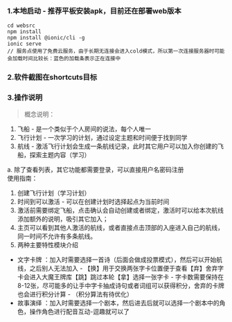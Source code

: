 ### 1.本地启动 - 推荐平板安装apk，目前还在部署web版本
```
cd websrc 
npm install
npm install @ionic/cli -g
ionic serve
// 服务点使用了免费云服务，由于长期无连接会进入cold模式，所以第一次连接服务器时可能会加载时间比较长：蓝色的加载条表示正在连接中
```
### 2.软件截图在shortcuts目标

### 3.操作说明

>概念说明：
1. 飞船 - 是一个类似于个人房间的说法，每个人唯一
2. 飞行计划 - 一次学习的计划，通过设定主题和时间便于找到同学
3. 航线 - 激活飞行计划会生成一条航线记录，此时其它用户可以加入你创建的飞船，探索主题内容（学习）

>
a. 除了查看列表，其它功能都需要登录，可以直接用户名密码注册
<br>
使用指南：
1. 创建飞行计划（学习计划） 
2. 时间到可以激活 - 可以在创建计划时选择起点为当前时间
3. 激活前需要绑定飞船，点击确认会自动创建或者绑定，激活时可以给本次航线添加额外的说明，吸引其它加入；
4. 主页可以看到其他人激活的航线，或者直接点击顶部的入座进入自己的航线，同一时间不允许有多条航线。
5. 两种主要特性模块介绍
- 文字卡牌 ：加入时需要选择一首诗（后面会做成投票模式），然后可以开始航线，之后别人无法加入 - 【换】用于交换两张字卡位置便于查看【弃】舍弃字卡会进入大魔王牌库【跳】跳过本轮【拿】选择一张字卡 - 字卡数需要保持在8-12张，尽可能多的让手中字卡抽成诗句或者词组可以获得积分，舍弃的卡牌也会进行积分计算 - （积分算法有待优化）
 - 故事演绎 ：加入时需要选择一个剧本，然后进去后就可以选择一个剧本中的角色，操作角色进行配音互动-逗趣就可以了